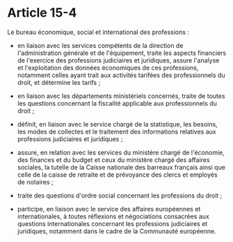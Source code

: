 # Article 15-4

Le bureau économique, social et international des professions :

- en liaison avec les services compétents de la direction de l'administration générale et de l'équipement, traite les aspects financiers de l'exercice des professions judiciaires et juridiques, assure l'analyse et l'exploitation des données économiques de ces professions, notamment celles ayant trait aux activités tarifées des professionnels du droit, et détermine les tarifs ;

- en liaison avec les départements ministériels concernés, traite de toutes les questions concernant la fiscalité applicable aux professionnels du droit ;

- définit, en liaison avec le service chargé de la statistique, les besoins, les modes de collectes et le traitement des informations relatives aux professions judiciaires et juridiques ;

- assure, en relation avec les services du ministère chargé de l'économie, des finances et du budget et ceux du ministère chargé des affaires sociales, la tutelle de la Caisse nationale des barreaux français ainsi que celle de la caisse de retraite et de prévoyance des clercs et employés de notaires ;

- traite des questions d'ordre social concernant les professions du droit ;

- participe, en liaison avec le service des affaires européennes et internationales, à toutes réflexions et négociations consacrées aux questions internationales concernant les professions judiciaires et juridiques, notamment dans le cadre de la Communauté européenne.

